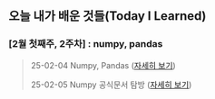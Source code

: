 ## 오늘 내가 배운 것들(Today I Learned)

### [2월 첫째주, 2주차] : numpy, pandas

> 25-02-04 Numpy, Pandas ([자세히 보기](Feb/2025-02-04.md))
>
> 25-02-05 Numpy 공식문서 탐방 ([자세히 보기](Feb/2025-02-05.md))
> 
